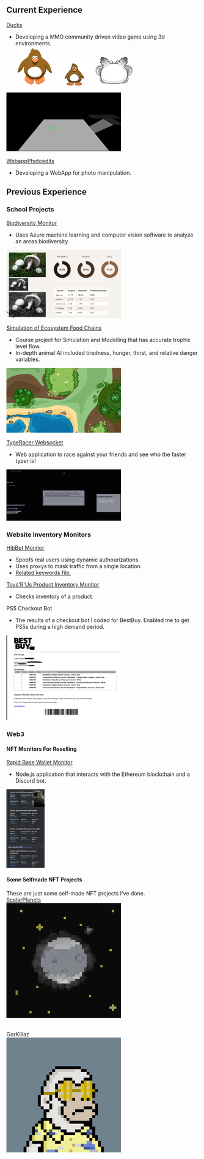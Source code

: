 ## Current Experience
[Ducks](https://github.com/ClaytonWas/Ducks) <br >
- Developing a MMO community driven video game using 3d environments. <br >
<img src="./duck3dmodel.png" alt="Duck 3D Model" width="100"/> <img src="./duckplayercard.png" alt="Duck Player Card" width="100"/> <img src="./mothplayercard.png" alt="Pet Player Card" width="100"/>
<img src="./3dlevelsetup.png" alt="3D Test Environment" width="300"/>

[WebappPhotoedits](https://github.com/ClaytonWas/WebappPhotoedits) <br >
- Developing a WebApp for photo manipulation.

## Previous Experience
### School Projects
[Biodiversity Monitor](https://github.com/ClaytonWas/AI_Powered_Biodiversity_Monitoring_System)
- Uses Azure machine learning and computer vision software to analyze an areas biodiversity.
<img src="./mushroomidentification.jpg" alt="Mushroom Identification" width="300"/>


[Simulation of Ecosystem Food Chains](https://github.com/ClaytonWas/Simulation-of-Ecosystem-Food-Chains)
- Course project for Simulation and Modelling that has accurate trophic level flow.
- In-depth animal AI included tiredness, hunger, thirst, and relative danger variables.
<img src="./simulationterrain.png" alt="Simulation Terrain" width="300"/>

[TypeRacer Websocket](https://github.com/ClaytonWas/TypeRacer-Websocket)
- Web application to race against your friends and see who the faster typer is!
<img src="./typeracer.png" alt="Typeracer" width="300"/>

### Website Inventory Monitors
[HibBet Monitor](./hibbetttest.js)
- Spoofs real users using dynamic authourizations.
- Uses proxys to mask traffic from a single location.
- [Related keywords file.](./keywords.json)

[Toys'R'Us Product Inventory Monitor](./toysrusStockCheck.js)
- Checks inventory of a product.

PS5 Checkout Bot
- The results of a checkout bot I coded for BestBuy. Enabled me to get PS5s during a high demand period.
<img src="./ps5checkouts.png" alt="PS5 Checkouts" width="300"/>


### Web3
#### NFT Monitors For Reselling

[Rapid Base Wallet Monitor](./rapid-base-walletwatcher.js)
- Node.js application that interacts with the Ethereum blockchain and a Discord bot.
<img src="./discordNFTMonitor.png" alt="Discord NFT Monitor" width="100"/>

#### Some Selfmade NFT Projects
These are just some self-made NFT projects I've done. <br >
[ScalarPlanets](https://solscan.io/collection/1af61b23a0889f43a3256a5573a9d38c0532beb24f63628acd14a9bde71318e0) <br >
<img src="./scalar0.png" alt="Scalar0" width="300"/>

<br >
GorKillaz <br >
<img src="./Gorkillaz.gif" alt="Gorkillaz GIF" width="300"/>
